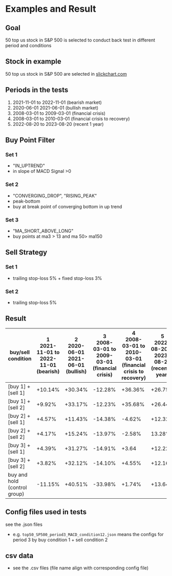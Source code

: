 # Examples and Result

## Goal

50 top us stock in S&P 500 is selected to conduct back test in different period and conditions

## Stock in example

50 top us stock in S&P 500 are selected in [slickchart.com](https://www.slickcharts.com/sp500)


## Periods in the tests

1. 2021-11-01 to 2022-11-01 (bearish market)
2. 2020-06-01 2021-06-01 (bullish market)
3. 2008-03-01 to 2009-03-01 (financial crisis)
4. 2008-03-01 to 2010-03-01 (financial crisis to recovery)
5. 2022-08-20 to 2023-08-20 (recent 1 year)

## Buy Point Filter

### Set 1
- "IN_UPTREND"
- in slope of MACD Signal >0

### Set 2
- "CONVERGING_DROP", "RISING_PEAK"
- peak-bottom
- buy at break point of converging bottom in up trend

### Set 3
- "MA_SHORT_ABOVE_LONG"
- buy points at ma3 > 13 and ma 50> ma150

## Sell Strategy

### Set 1
- trailing stop-loss 5% + fixed stop-loss 3%

### Set 2
- trailing stop-loss 5%


## Result

|buy/sell condition|1<br>2021-11-01 to 2022-11-01<br>(bearish)|2<br>2020-06-01 2021-06-01 <br>(bullish)|3<br>2008-03-01 to 2009-03-01 <br>(financial crisis)| 4<br>2008-03-01 to 2010-03-01 <br>(financial crisis to recovery)|5<br> 2022-08-20 to 2023-08-20<br> (recent 1 year)|
| -----| -----| -----| -----| -----| -----|
| [buy 1] + [sell 1]|+10.14% |+30.34% |-12.28% |+36.36% | +26.75%|
|  [buy 1] + [sell 2]|+9.92% | +33.17%|-12.23% |+35.68% | +26.44%|
|  [buy 2] + [sell 1] | +4.57%| +11.43%| -14.38%| -4.62%| +12.32%|
|  [buy 2] + [sell 2] |+4.17% |+15.24% |-13.97% |-2.58% |13.28% |
|  [buy 3] + [sell 1] |+4.39% |+31.27% | -14.91%|+3.64 | +12.22%|
|  [buy 3] + [sell 2]|+3.82% |+32.12% |-14.10% |+4.55% |+12.16%|
|  buy and hold (control group)|-11.15% |+40.51% |-33.98% | +1.74%|+13.64%|


## Config files used in tests
see the .json files
- e.g. `top50_SP500_period3_MACD_condition12.json` means the configs for period 3 by buy condition 1 + sell condition 2
  
## csv data

- see the .csv files (file name align with corresponding config file)